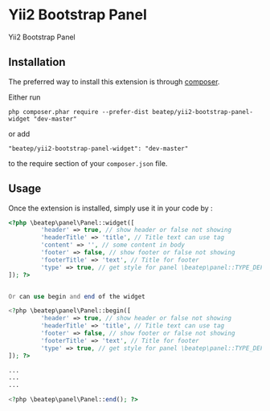 Yii2 Bootstrap Panel
===================
Yii2 Bootstrap Panel

Installation
------------

The preferred way to install this extension is through [composer](http://getcomposer.org/download/).

Either run

```
php composer.phar require --prefer-dist beatep/yii2-bootstrap-panel-widget "dev-master"
```

or add

```
"beatep/yii2-bootstrap-panel-widget": "dev-master"
```

to the require section of your `composer.json` file.


Usage
-----

Once the extension is installed, simply use it in your code by  :


```php
<?php \beatep\panel\Panel::widget([
         'header' => true, // show header or false not showing
         'headerTitle' => 'title', // Title text can use tag
         'content' => '', // some content in body
         'footer' => false, // show footer or false not showing
         'footerTitle' => 'text', // Title for footer
         'type' => true, // get style for panel \beatep\panel::TYPE_DEFAULT  default
]); ?>


Or can use begin and end of the widget

<?php \beatep\panel\Panel::begin([
         'header' => true, // show header or false not showing
         'headerTitle' => 'title', // Title text can use tag
         'footer' => false, // show footer or false not showing
         'footerTitle' => 'text', // Title for footer
         'type' => true, // get style for panel \beatep\panel::TYPE_DEFAULT  default
]); ?>

...
...
...

<?php \beatep\panel\Panel::end(); ?>
